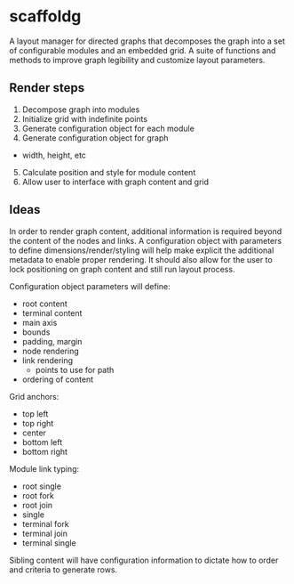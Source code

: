 # scaffoldg
 
A layout manager for directed graphs that decomposes the graph into a set of configurable modules and an embedded grid.
A suite of functions and methods to improve graph legibility and customize layout parameters.

## Render steps
1. Decompose graph into modules
2. Initialize grid with indefinite points
3. Generate configuration object for each module
4. Generate configuration object for graph
  * width, height, etc
5. Calculate position and style for module content
6. Allow user to interface with graph content and grid

## Ideas

In order to render graph content, additional information is required beyond the content of the nodes and links. A configuration object with parameters to define dimensions/render/styling will help make explicit the additional metadata to enable proper rendering. It should also allow for the user to lock positioning on graph content and still run layout process.

Configuration object parameters will define:
* root content
* terminal content
* main axis
* bounds
* padding, margin
* node rendering
* link rendering
  * points to use for path
* ordering of content

Grid anchors:
* top left
* top right
* center
* bottom left
* bottom right

Module link typing:
* root single
* root fork
* root join
* single
* terminal fork
* terminal join
* terminal single

Sibling content will have configuration information to dictate how to order and criteria to generate rows.
